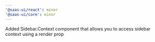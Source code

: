 ```yaml
---
'@saas-ui/react': minor
'@saas-ui/core': minor
---
```


Added Sidebar.Context component that allows you to access sidebar context using a render prop
